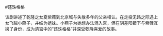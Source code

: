 #还珠格格

   该剧讲述了乾隆之女夏紫薇到北京城与失散多年的父亲相认。在走投无路之际遇上女飞贼小燕子，并结为姐妹。小燕子为她想办法混入宫，但在阴差阳错下与紫薇互换了身份，成为清宫中的“还珠格格”并深受乾隆喜爱的故事。
